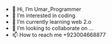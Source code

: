 - 👋 Hi, I’m Umar_Programmer
- 👀 I’m interested in coding
- 🌱 I’m currently learning web 2.o
- 💞️ I’m looking to collaborate on ...
- 📫 How to reach me +923004668877

<!---
Muhammad-Umar42/Muhammad-Umar42 is a ✨ special ✨ repository because its `README.md` (this file) appears on your GitHub profile.
You can click the Preview link to take a look at your changes.
--->
